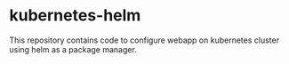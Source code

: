 # kubernetes-helm
This repository contains code to configure webapp on kubernetes cluster using helm as a package manager.
